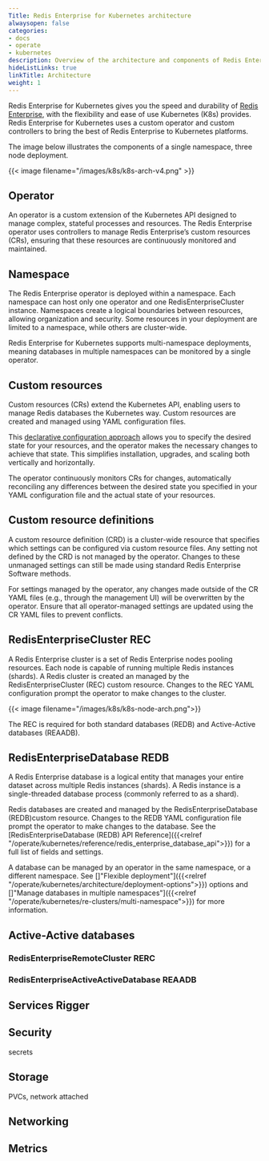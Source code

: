 ```yaml
---
Title: Redis Enterprise for Kubernetes architecture
alwaysopen: false
categories:
- docs
- operate
- kubernetes
description: Overview of the architecture and components of Redis Enterprise for Kubernetes.
hideListLinks: true
linkTitle: Architecture
weight: 1
---
```


Redis Enterprise for Kubernetes gives you the speed and durability of [Redis Enterprise](https://redis.io/redis-enterprise/advantages/), with the flexibility and ease of use Kubernetes (K8s) provides. Redis Enterprise for Kubernetes uses a custom operator and custom controllers to bring the best of Redis Enterprise to Kubernetes platforms.

The image below illustrates the components of a single namespace, three node deployment.

{{< image filename="/images/k8s/k8s-arch-v4.png" >}}

## Operator

An operator is a custom extension of the Kubernetes API designed to manage complex, stateful processes and resources. The Redis Enterprise operator uses controllers to manage Redis Enterprise’s custom resources (CRs), ensuring that these resources are continuously monitored and maintained.

## Namespace

The Redis Enterprise operator is deployed within a namespace. Each namespace can host only one operator and one RedisEnterpriseCluster instance. Namespaces create a logical boundaries between resources, allowing organization and security. Some resources in your deployment are limited to a namespace, while others are cluster-wide.

Redis Enterprise for Kubernetes supports multi-namespace deployments, meaning databases in multiple namespaces can be monitored by a single operator.

## Custom resources

Custom resources (CRs) extend the Kubernetes API, enabling users to manage Redis databases the Kubernetes way. Custom resources are created and managed using YAML configuration files.

This [declarative configuration approach](https://kubernetes.io/docs/tasks/manage-kubernetes-objects/declarative-config/) allows you to specify the desired state for your resources, and the operator makes the necessary changes to achieve that state. This simplifies installation, upgrades, and scaling both vertically and horizontally.

The operator continuously monitors CRs for changes, automatically reconciling any differences between the desired state you specified in your YAML configuration file and the actual state of your resources.

## Custom resource definitions

A custom resource definition (CRD) is a cluster-wide resource that specifies which settings can be configured via custom resource files. Any setting not defined by the CRD is not managed by the operator. Changes to these unmanaged settings can still be made using standard Redis Enterprise Software methods.

For settings managed by the operator, any changes made outside of the CR YAML files (e.g., through the management UI) will be overwritten by the operator. Ensure that all operator-managed settings are updated using the CR YAML files to prevent conflicts.

## RedisEnterpriseCluster REC

A Redis Enterprise cluster is a set of Redis Enterprise nodes pooling resources. Each node is capable of running multiple Redis instances (shards). A Redis cluster is created an managed by the RedisEnterpriseCluster (REC) custom resource. Changes to the REC YAML configuration prompt the operator to make changes to the cluster.

{{< image filename="/images/k8s/k8s-node-arch.png">}}

The REC is required for both standard databases (REDB) and Active-Active databases (REAADB).

## RedisEnterpriseDatabase REDB

A Redis Enterprise database is a logical entity that manages your entire dataset across multiple Redis instances (shards). A Redis instance is a single-threaded database process (commonly referred to as a shard).

Redis databases are created and managed by the RedisEnterpriseDatabase (REDB)custom resource. Changes to the REDB YAML configuration file prompt the operator to make changes to the database. See the [RedisEnterpriseDatabase (REDB) API Reference]({{<relref "/operate/kubernetes/reference/redis_enterprise_database_api">}}) for a full list of fields and settings.

A database can be managed by an operator in the same namespace, or a different namespace. See []"Flexible deployment"]({{<relref "/operate/kubernetes/architecture/deployment-options">}}) options and []"Manage databases in multiple namespaces"]({{<relref "/operate/kubernetes/re-clusters/multi-namespace">}}) for more information.

## Active-Active databases

### RedisEnterpriseRemoteCluster RERC

### RedisEnterpriseActiveActiveDatabase REAADB

## Services Rigger

## Security

secrets

## Storage

PVCs, network attached

## Networking

## Metrics

